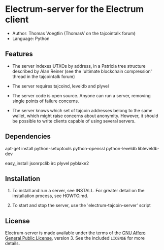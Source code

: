 Electrum-server for the Electrum client
=========================================

  * Author: Thomas Voegtlin (ThomasV on the tajcointalk forum)
  * Language: Python

Features
--------

  * The server indexes UTXOs by address, in a Patricia tree structure
    described by Alan Reiner (see the 'ultimate blockchain
    compression' thread in the tajcointalk forum)

  * The server requires tajcoind, leveldb and plyvel

  * The server code is open source. Anyone can run a server, removing
    single points of failure concerns.

  * The server knows which set of tajcoin addresses belong to the same
    wallet, which might raise concerns about anonymity. However, it
    should be possible to write clients capable of using several
    servers.

Dependencies
------------
apt-get install python-setuptools python-openssl python-leveldb libleveldb-dev

easy_install jsonrpclib irc plyvel pyblake2


Installation
------------

  1. To install and run a server, see INSTALL. For greater
     detail on the installation process, see HOWTO.md.

  2. To start and stop the server, use the 'electrum-tajcoin-server' script



License
-------

Electrum-server is made available under the terms of the [GNU Affero General
Public License](http://www.gnu.org/licenses/agpl.html), version 3. See the
included `LICENSE` for more details.
